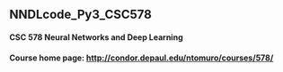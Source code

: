 ## NNDLcode_Py3_CSC578
#### CSC 578 Neural Networks and Deep Learning
#### Course home page: http://condor.depaul.edu/ntomuro/courses/578/
